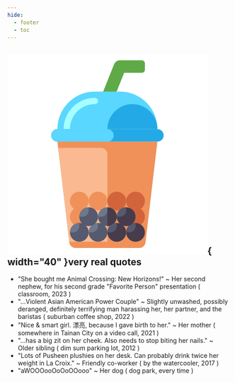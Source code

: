 ```yaml
---
hide:
  - footer
  - toc
---
```


## ![boba](assets/boba.png){  width="40" }very real quotes
<div id = "testimonialbullets" markdown = "1" >

- "She bought me Animal Crossing: New Horizons!" ~ Her second nephew, for his second grade "Favorite Person" presentation (<span class="flavor_text"> classroom, 2023 </span>) 
- "...Violent Asian American Power Couple" ~ Slightly unwashed, possibly deranged, definitely terrifying man harassing her, her partner, and the baristas (<span class="flavor_text"> suburban coffee shop, 2022 </span>)
- "Nice & smart girl. 漂亮, because I gave birth to her." ~ Her mother (<span class="flavor_text"> somewhere in Tainan City on a video call, 2021 </span>)
- "...has a big zit on her cheek. Also needs to stop biting her nails." ~ Older sibling (<span class="flavor_text"> dim sum parking lot, 2012 </span>)
- "Lots of Pusheen plushies on her desk. Can probably drink twice her weight in La Croix." ~ Friendly co-worker (<span class="flavor_text"> by the watercooler, 2017 </span>)
- "aWOOOooOoOoOOooo" ~ Her dog (<span class="flavor_text"> dog park, every time </span>)
</div>
